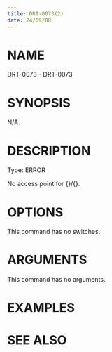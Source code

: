 ```yaml
---
title: DRT-0073(2)
date: 24/09/08
---
```


# NAME

DRT-0073 - DRT-0073

# SYNOPSIS

N/A.

# DESCRIPTION

Type: ERROR

No access point for {}/{}.

# OPTIONS

This command has no switches.

# ARGUMENTS

This command has no arguments.

# EXAMPLES

# SEE ALSO
